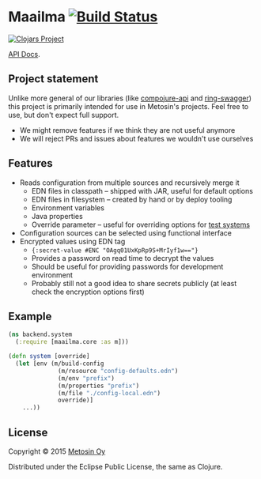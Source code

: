 # Maailma [![Build Status](https://travis-ci.org/metosin/maailma.svg?branch=master)](https://travis-ci.org/metosin/maailma)

[![Clojars Project](http://clojars.org/metosin/maailma/latest-version.svg)](http://clojars.org/metosin/maailma)

[API Docs](http://metosin.github.io/maailma/maailma.core.html).

## Project statement

Unlike more general of our libraries (like
[compojure-api](https://github.com/metosin/compojure-api) and
[ring-swagger](https://github.com/metosin/ring-swagger)) this project is
primarily intended for use in Metosin's projects. Feel free to use, but
don't expect full support.

- We might remove features if we think they are not useful anymore
- We will reject PRs and issues about features we wouldn't use ourselves

## Features

- Reads configuration from multiple sources and recursively merge it
    - EDN files in classpath – shipped with JAR, useful for default options
    - EDN files in filesystem – created by hand or by deploy tooling
    - Environment variables
    - Java properties
    - Override parameter – useful for overriding options for [test systems](https://github.com/metosin/palikka/blob/master/test/palikka/core_test.clj#L9)
- Configuration sources can be selected using functional interface
- Encrypted values using EDN tag
    - `{:secret-value #ENC "OAgq01UxKpRp9S+MrIyf1w=="}`
    - Provides a password on read time to decrypt the values
    - Should be useful for providing passwords for development environment
    - Probably still not a good idea to share secrets publicly (at least check
    the encryption options first)

## Example

```clj
(ns backend.system
  (:require [maailma.core :as m]))

(defn system [override]
  (let [env (m/build-config
              (m/resource "config-defaults.edn")
              (m/env "prefix")
              (m/properties "prefix")
              (m/file "./config-local.edn")
              override)]
    ...))
```

## License

Copyright © 2015 [Metosin Oy](http://www.metosin.fi)

Distributed under the Eclipse Public License, the same as Clojure.
